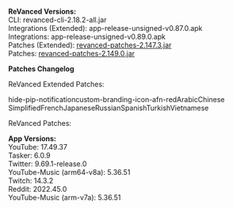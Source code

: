 **ReVanced Versions:**  
CLI: revanced-cli-2.18.2-all.jar  
Integrations (Extended): app-release-unsigned-v0.87.0.apk  
Integrations: app-release-unsigned-v0.89.0.apk  
Patches (Extended): [revanced-patches-2.147.3.jar](https://github.com/inotia00/revanced-patches/releases/latest)  
Patches: [revanced-patches-2.149.0.jar](https://github.com/revanced/revanced-patches/releases/latest)  

**Patches Changelog**
  
ReVanced Extended Patches:  

hide-pip-notificationcustom-branding-icon-afn-redArabicChinese SimplifiedFrenchJapaneseRussianSpanishTurkishVietnamese
  
ReVanced Patches:   


  
**App Versions:**  
YouTube: 17.49.37  
Tasker: 6.0.9  
Twitter: 9.69.1-release.0  
YouTube-Music (arm64-v8a): 5.36.51  
Twitch: 14.3.2  
Reddit: 2022.45.0  
YouTube-Music (arm-v7a): 5.36.51  
